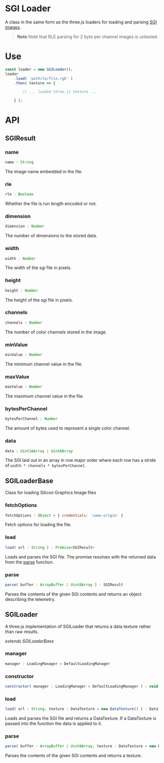 # SGI Loader

A class in the same form as the three.js loaders for loading and parsing [SGI images](http://paulbourke.net/dataformats/sgirgb/).

> **Note**
> Note that RLE parsing for 2 byte per channel images is untested.

# Use

```js
const loader = new SGILoader();
loader
    .load( 'path/to/file.rgb' )
    .then( texture => {

        // ... loaded three.js texture ...

    } );
```

# API

## SGIResult

### name

```js
name : String
```

The image name embedded in the file.

### rle

```js
rle : Boolean
```

Whether the file is run length encoded or not.

### dimension

```js
dimension : Number
```

The number of dimensions to the stored data.

### width

```js
width : Number
```

The width of the sgi file in pixels.

### height

```js
height : Number
```

The height of the sgi file in pixels.

### channels

```js
channels : Number
```

The number of color channels stored in the image.

### minValue

```js
minValue : Number
```

The minimum channel value in the file.

### maxValue

```js
maxValue : Number
```

The maximum channel value in the file.

### bytesPerChannel

```js
bytesPerChannel : Number
```

The amount of bytes used to represent a single color channel.

### data

```js
data : Uint16Array | Uint8Array
```

The SGI laid out in an array in row major order where each row has a stride
of `width * channels * bytesPerChannel`.

## SGILoaderBase

Class for loading Silicon Graphics Image files

### fetchOptions

```js
fetchOptions : Object = { credentials: 'same-origin' }
```

Fetch options for loading the file.

### load

```js
load( url : String ) : Promise<SGIResult>
```

Loads and parses the SGI file. The promise resolves with the returned
data from the [parse](#SGILoaderBase#parse) function.

### parse

```js
parse( buffer : ArrayBuffer | Uint8Array ) : SGIResult
```

Parses the contents of the given SGI contents and returns an object describing
the telemetry.

## SGILoader

A three.js implementation of SGILoader that returns a data texture rather than raw results.

_extends SGILoaderBase_

### manager

```js
manager : LoadingManager = DefaultLoadingManager
```

### constructor

```js
constructor( manager : LoadingManager = DefaultLoadingManager ) : void
```

### load

```js
load( url : String, texture : DataTexture = new DataTexture() ) : DataTexture
```

Loads and parses the SGI file and returns a DataTexture. If a DataTexture is passed into
the function the data is applied to it.

### parse

```js
parse( buffer : ArrayBuffer | Uint8Array, texture : DataTexture = new DataTexture() ) : DataTexture
```

Parses the contents of the given SGI contents and returns a texture.
